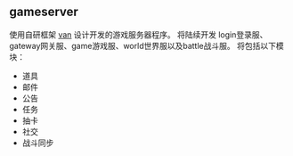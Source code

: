## gameserver

使用自研框架 [van](https://github.com/Cavan-xu/van) 设计开发的游戏服务器程序。
将陆续开发 login登录服、gateway网关服、game游戏服、world世界服以及battle战斗服。
将包括以下模块：

* 道具
* 邮件
* 公告
* 任务
* 抽卡
* 社交
* 战斗同步

